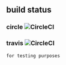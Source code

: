 ## build status
>
### circle ![CircleCI](https://circleci.com/gh/wryyyyyyyy/docker.svg?style=shield&circle-token=96870f3cbda563d780f520aa67eb71f915b61f48)
### travis ![CircleCI](https://travis-ci.com/wryyyyyyyy/docker.svg?branch=gh-pages)
>
>
>
```
for testing purposes
```
